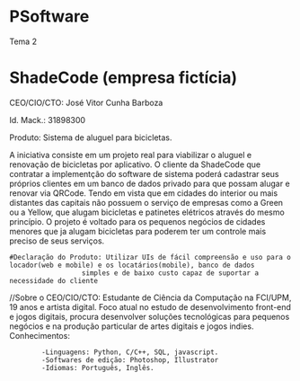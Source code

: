 # PSoftware
Tema 2

# ShadeCode (empresa fictícia)

CEO/CIO/CTO: José Vitor Cunha Barboza

Id. Mack.: 31898300

Produto: Sistema de aluguel para bicicletas.

  A iniciativa consiste em um projeto real para viabilizar o aluguel e renovação de bicicletas por aplicativo.
O cliente da ShadeCode que contratar a implementção do software de sistema poderá cadastrar seus próprios clientes em
um banco de dados privado para que possam alugar e renovar via QRCode. Tendo em vista que em cidades do interior ou mais
distantes das capitais não possuem o serviço de empresas como a Green ou a Yellow, que alugam bicicletas e patinetes elétricos
através do mesmo princípio. O projeto é voltado para os pequenos negócios de cidades menores que ja alugam bicicletas para poderem ter
um controle mais preciso de seus serviços.

    #Declaração do Produto: Utilizar UIs de fácil compreensão e uso para o locador(web e mobile) e os locatários(mobile), banco de dados 
                      simples e de baixo custo capaz de suportar a necessidade do cliente
    


  //Sobre o CEO/CIO/CTO:
      Estudante de Ciência da Computação na FCI/UPM, 19 anos e artista digital. Foco atual no estudo de desenvolvimento front-end e jogos digitais,
     procura desenvolver soluções tecnológicas para pequenos negócios e na produção particular de artes digitais e jogos indies.
     Conhecimentos:
     
     
            -Linguagens: Python, C/C++, SQL, javascript.
            -Softwares de edição: Photoshop, Illustrator
            -Idiomas: Português, Inglês.
